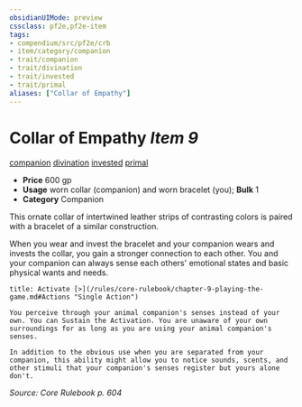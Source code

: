 ```yaml
---
obsidianUIMode: preview
cssclass: pf2e,pf2e-item
tags:
- compendium/src/pf2e/crb
- item/category/companion
- trait/companion
- trait/divination
- trait/invested
- trait/primal
aliases: ["Collar of Empathy"]
---
```

# Collar of Empathy *Item 9*  
[companion](/rules/traits/companion.md)  [divination](/rules/traits/divination.md)  [invested](/rules/traits/invested.md)  [primal](/rules/traits/primal.md)  

- **Price** 600 gp
- **Usage** worn collar (companion) and worn bracelet (you); **Bulk** 1
- **Category** Companion

This ornate collar of intertwined leather strips of contrasting colors is paired with a bracelet of a similar construction.

When you wear and invest the bracelet and your companion wears and invests the collar, you gain a stronger connection to each other. You and your companion can always sense each others' emotional states and basic physical wants and needs.

```ad-embed-ability
title: Activate [>](/rules/core-rulebook/chapter-9-playing-the-game.md#Actions "Single Action")

You perceive through your animal companion's senses instead of your own. You can Sustain the Activation. You are unaware of your own surroundings for as long as you are using your animal companion's senses.

In addition to the obvious use when you are separated from your companion, this ability might allow you to notice sounds, scents, and other stimuli that your companion's senses register but yours alone don't.
```

*Source: Core Rulebook p. 604*